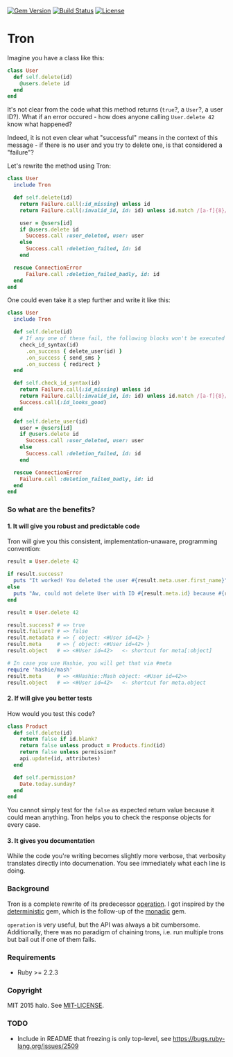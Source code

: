 [![Gem Version](https://img.shields.io/gem/v/tron.svg)](https://rubygems.org/gems/tron)
[![Build Status](https://travis-ci.org/halo/tron.svg?branch=master)](https://travis-ci.org/halo/tron)
[![License](http://img.shields.io/badge/license-MIT-blue.svg)](http://github.com/halo/tron/blob/master/LICENSE.md)

# Tron

Imagine you have a class like this:

```ruby
class User
  def self.delete(id)
    @users.delete id
  end
end
```

It's not clear from the code what this method returns (`true`?, a `User`?, a user ID?). What if an error occured - how does anyone calling `User.delete 42` know what happened?

Indeed, it is not even clear what "successful" means in the context of this message - if there is no user and you try to delete one, is that considered a "failure"?

Let's rewrite the method using Tron:

```ruby
class User
  include Tron

  def self.delete(id)
    return Failure.call(:id_missing) unless id
    return Failure.call(:invalid_id, id: id) unless id.match /[a-f]{8}/

    user = @users[id]
    if @users.delete id
      Success.call :user_deleted, user: user
    else
      Success.call :deletion_failed, id: id
    end

  rescue ConnectionError
      Failure.call :deletion_failed_badly, id: id
  end
end
```

One could even take it a step further and write it like this:

```ruby
class User
  include Tron

  def self.delete(id)
    # If any one of these fail, the following blocks won't be executed
    check_id_syntax(id)
      .on_success { delete_user(id) }
      .on_success { send_sms }
      .on_success { redirect }
  end

  def self.check_id_syntax(id)
    return Failure.call(:id_missing) unless id
    return Failure.call(:invalid_id, id: id) unless id.match /[a-f]{8}/
    Success.call(:id_looks_good)
  end

  def self.delete_user(id)
    user = @users[id]
    if @users.delete id
      Success.call :user_deleted, user: user
    else
      Success.call :deletion_failed, id: id
    end

  rescue ConnectionError
    Failure.call :deletion_failed_badly, id: id
  end
end
```

### So what are the benefits?

#### 1. It will give you robust and predictable code

Tron will give you this consistent, implementation-unaware, programming convention:

```ruby
result = User.delete 42

if result.success?
  puts "It worked! You deleted the user #{result.meta.user.first_name}"
else
  puts "Aw, could not delete User with ID #{result.meta.id} because #{result.code}"
end
```

```ruby
result = User.delete 42

result.success? # => true
result.failure? # => false
result.metadata # => { object: <#User id=42> }
result.meta     # => { object: <#User id=42> }
result.object   # => <#User id=42>   <- shortcut for meta[:object]

# In case you use Hashie, you will get that via #meta
require 'hashie/mash'
result.meta     # => <#Hashie::Mash object: <#User id=42>>
result.object   # => <#User id=42>   <- shortcut for meta.object
```

#### 2. If will give you better tests

How would you test this code?

```ruby
class Product
  def self.delete(id)
    return false if id.blank?
    return false unless product = Products.find(id)
    return false unless permission?
    api.update(id, attributes)
  end

  def self.permission?
    Date.today.sunday?
  end
end
```

You cannot simply test for the `false` as expected return value because it could mean anything. Tron helps you to check the response objects for every case.

#### 3. It gives you documentation

While the code you're writing becomes slightly more verbose, that verbosity translates directly into documenation. You see immediately what each line is doing.

### Background

Tron is a complete rewrite of its predecessor [operation](https://github.com/halo/operation). I got inspired by the [deterministic](https://github.com/pzol/deterministic) gem, which is the follow-up of the [monadic](https://github.com/pzol/monadic) gem.

`operation` is very useful, but the API was always a bit cumbersome. Additionally, there was no paradigm of chaining trons, i.e. run multiple trons but bail out if one of them fails.

### Requirements

* Ruby >= 2.2.3

### Copyright

MIT 2015 halo. See [MIT-LICENSE](http://github.com/halo/tron/blob/master/LICENSE.md).

### TODO

* Include in README that freezing is only top-level, see https://bugs.ruby-lang.org/issues/2509
